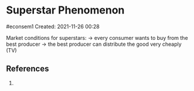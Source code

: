 # Superstar Phenomenon
#econsem1 
Created: 2021-11-26 00:28

Market conditions for superstars:
-> every consumer wants to buy from the best producer
-> the best producer can distribute the good very cheaply (TV)




## References
1. 